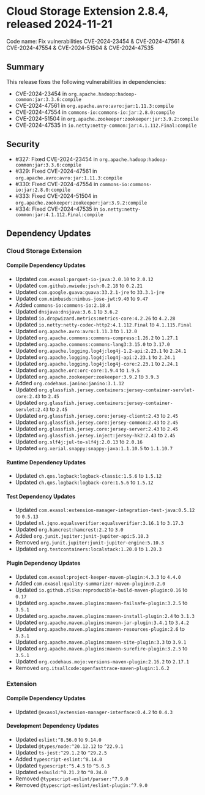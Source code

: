 # Cloud Storage Extension 2.8.4, released 2024-11-21

Code name: Fix vulnerabilities CVE-2024-23454 & CVE-2024-47561 & CVE-2024-47554 & CVE-2024-51504 & CVE-2024-47535

## Summary

This release fixes the following vulnerabilities in dependencies:
* CVE-2024-23454 in `org.apache.hadoop:hadoop-common:jar:3.3.6:compile`
* CVE-2024-47561 in `org.apache.avro:avro:jar:1.11.3:compile`
* CVE-2024-47554 in `commons-io:commons-io:jar:2.8.0:compile`
* CVE-2024-51504 in `org.apache.zookeeper:zookeeper:jar:3.9.2:compile`
* CVE-2024-47535 in `io.netty:netty-common:jar:4.1.112.Final:compile`

## Security

* #327: Fixed CVE-2024-23454 in `org.apache.hadoop:hadoop-common:jar:3.3.6:compile`
* #329: Fixed CVE-2024-47561 in `org.apache.avro:avro:jar:1.11.3:compile`
* #330: Fixed CVE-2024-47554 in `commons-io:commons-io:jar:2.8.0:compile`
* #333: Fixed CVE-2024-51504 in `org.apache.zookeeper:zookeeper:jar:3.9.2:compile`
* #334: Fixed CVE-2024-47535 in `io.netty:netty-common:jar:4.1.112.Final:compile`

## Dependency Updates

### Cloud Storage Extension

#### Compile Dependency Updates

* Updated `com.exasol:parquet-io-java:2.0.10` to `2.0.12`
* Updated `com.github.mwiede:jsch:0.2.18` to `0.2.21`
* Updated `com.google.guava:guava:33.2.1-jre` to `33.3.1-jre`
* Updated `com.nimbusds:nimbus-jose-jwt:9.40` to `9.47`
* Added `commons-io:commons-io:2.18.0`
* Updated `dnsjava:dnsjava:3.6.1` to `3.6.2`
* Updated `io.dropwizard.metrics:metrics-core:4.2.26` to `4.2.28`
* Updated `io.netty:netty-codec-http2:4.1.112.Final` to `4.1.115.Final`
* Updated `org.apache.avro:avro:1.11.3` to `1.12.0`
* Updated `org.apache.commons:commons-compress:1.26.2` to `1.27.1`
* Updated `org.apache.commons:commons-lang3:3.15.0` to `3.17.0`
* Updated `org.apache.logging.log4j:log4j-1.2-api:2.23.1` to `2.24.1`
* Updated `org.apache.logging.log4j:log4j-api:2.23.1` to `2.24.1`
* Updated `org.apache.logging.log4j:log4j-core:2.23.1` to `2.24.1`
* Updated `org.apache.orc:orc-core:1.9.4` to `1.9.5`
* Updated `org.apache.zookeeper:zookeeper:3.9.2` to `3.9.3`
* Added `org.codehaus.janino:janino:3.1.12`
* Updated `org.glassfish.jersey.containers:jersey-container-servlet-core:2.43` to `2.45`
* Updated `org.glassfish.jersey.containers:jersey-container-servlet:2.43` to `2.45`
* Updated `org.glassfish.jersey.core:jersey-client:2.43` to `2.45`
* Updated `org.glassfish.jersey.core:jersey-common:2.43` to `2.45`
* Updated `org.glassfish.jersey.core:jersey-server:2.43` to `2.45`
* Updated `org.glassfish.jersey.inject:jersey-hk2:2.43` to `2.45`
* Updated `org.slf4j:jul-to-slf4j:2.0.13` to `2.0.16`
* Updated `org.xerial.snappy:snappy-java:1.1.10.5` to `1.1.10.7`

#### Runtime Dependency Updates

* Updated `ch.qos.logback:logback-classic:1.5.6` to `1.5.12`
* Updated `ch.qos.logback:logback-core:1.5.6` to `1.5.12`

#### Test Dependency Updates

* Updated `com.exasol:extension-manager-integration-test-java:0.5.12` to `0.5.13`
* Updated `nl.jqno.equalsverifier:equalsverifier:3.16.1` to `3.17.3`
* Updated `org.hamcrest:hamcrest:2.2` to `3.0`
* Added `org.junit.jupiter:junit-jupiter-api:5.10.3`
* Removed `org.junit.jupiter:junit-jupiter-engine:5.10.3`
* Updated `org.testcontainers:localstack:1.20.0` to `1.20.3`

#### Plugin Dependency Updates

* Updated `com.exasol:project-keeper-maven-plugin:4.3.3` to `4.4.0`
* Added `com.exasol:quality-summarizer-maven-plugin:0.2.0`
* Updated `io.github.zlika:reproducible-build-maven-plugin:0.16` to `0.17`
* Updated `org.apache.maven.plugins:maven-failsafe-plugin:3.2.5` to `3.5.1`
* Updated `org.apache.maven.plugins:maven-install-plugin:2.4` to `3.1.3`
* Updated `org.apache.maven.plugins:maven-jar-plugin:3.4.1` to `3.4.2`
* Updated `org.apache.maven.plugins:maven-resources-plugin:2.6` to `3.3.1`
* Updated `org.apache.maven.plugins:maven-site-plugin:3.3` to `3.9.1`
* Updated `org.apache.maven.plugins:maven-surefire-plugin:3.2.5` to `3.5.1`
* Updated `org.codehaus.mojo:versions-maven-plugin:2.16.2` to `2.17.1`
* Removed `org.itsallcode:openfasttrace-maven-plugin:1.6.2`

### Extension

#### Compile Dependency Updates

* Updated `@exasol/extension-manager-interface:0.4.2` to `0.4.3`

#### Development Dependency Updates

* Updated `eslint:^8.56.0` to `9.14.0`
* Updated `@types/node:^20.12.12` to `^22.9.1`
* Updated `ts-jest:^29.1.2` to `^29.2.5`
* Added `typescript-eslint:^8.14.0`
* Updated `typescript:^5.4.5` to `^5.6.3`
* Updated `esbuild:^0.21.2` to `^0.24.0`
* Removed `@typescript-eslint/parser:^7.9.0`
* Removed `@typescript-eslint/eslint-plugin:^7.9.0`
